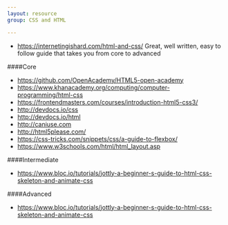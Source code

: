 ```yaml
---
layout: resource
group: CSS and HTML

---
```

<!-- General resources go here -->

- <https://internetingishard.com/html-and-css/> Great, well written, easy to follow guide that takes you from core to advanced

####Core

- <https://github.com/OpenAcademy/HTML5-open-academy>
- <https://www.khanacademy.org/computing/computer-programming/html-css>
- <https://frontendmasters.com/courses/introduction-html5-css3/>
- <http://devdocs.io/css>
- <http://devdocs.io/html>
- <http://caniuse.com>
- <http://html5please.com/>
- <https://css-tricks.com/snippets/css/a-guide-to-flexbox/>
- <https://www.w3schools.com/html/html_layout.asp>

####Intermediate

- <https://www.bloc.io/tutorials/jottly-a-beginner-s-guide-to-html-css-skeleton-and-animate-css>

####Advanced

- <https://www.bloc.io/tutorials/jottly-a-beginner-s-guide-to-html-css-skeleton-and-animate-css>

<!-- ####Jedi -->

